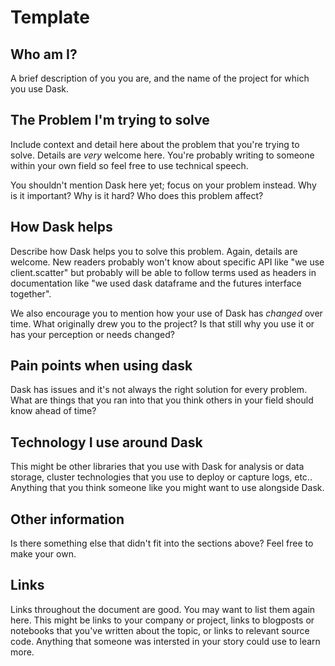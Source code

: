 Template
========

Who am I?
---------

A brief description of you you are, and the name of the project for which you
use Dask.


The Problem I'm trying to solve
-------------------------------

Include context and detail here about the problem that you're trying to solve.
Details are *very* welcome here.  You're probably writing to someone within
your own field so feel free to use technical speech.

You shouldn't mention Dask here yet; focus on your problem instead.  Why is it
important?  Why is it hard?  Who does this problem affect?


How Dask helps
--------------

Describe how Dask helps you to solve this problem.  Again, details are welcome.
New readers probably won't know about specific API like "we use client.scatter"
but probably will be able to follow terms used as headers in documentation like
"we used dask dataframe and the futures interface together".

We also encourage you to mention how your use of Dask has *changed* over time.
What originally drew you to the project?  Is that still why you use it or has
your perception or needs changed?


Pain points when using dask
---------------------------

Dask has issues and it's not always the right solution for every problem.  What
are things that you ran into that you think others in your field should know
ahead of time?


Technology I use around Dask
----------------------------

This might be other libraries that you use with Dask for analysis or data
storage, cluster technologies that you use to deploy or capture logs, etc..
Anything that you think someone like you might want to use alongside Dask.


Other information
-----------------

Is there something else that didn't fit into the sections above?  Feel free to
make your own.


Links
-----

Links throughout the document are good.  You may want to list them again here.
This might be links to your company or project, links to blogposts or notebooks
that you've written about the topic, or links to relevant source code.
Anything that someone was intersted in your story could use to learn more.
